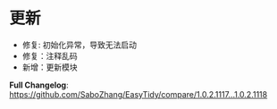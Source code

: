 
# 更新

- 修复: 初始化异常，导致无法启动
- 修复：注释乱码
- 新增：更新模块

**Full Changelog**: https://github.com/SaboZhang/EasyTidy/compare/1.0.2.1117...1.0.2.1118